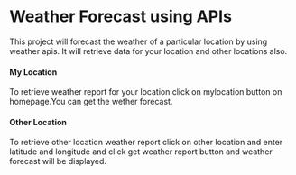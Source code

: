 # Weather Forecast using APIs
This project will forecast the weather of a particular location by using weather apis.
It will retrieve data for your location and other locations also.

#### My Location
To retrieve weather report for your location click on mylocation button on homepage.You can get the wether forecast.

#### Other Location
To retrieve other location weather report click on other location and enter latitude and longitude and click get weather report button and weather forecast will be displayed.

